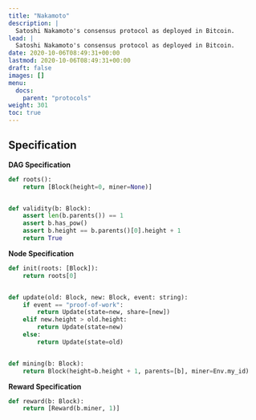 ```yaml
---
title: "Nakamoto"
description: |
  Satoshi Nakamoto's consensus protocol as deployed in Bitcoin.
lead: |
  Satoshi Nakamoto's consensus protocol as deployed in Bitcoin.
date: 2020-10-06T08:49:31+00:00
lastmod: 2020-10-06T08:49:31+00:00
draft: false
images: []
menu:
  docs:
    parent: "protocols"
weight: 301
toc: true
---
```


<!--

Intro/background/literature.

## Example blockchain

Figure.

-->

## Specification

__DAG Specification__

```python
def roots():
    return [Block(height=0, miner=None)]


def validity(b: Block):
    assert len(b.parents()) == 1
    assert b.has_pow()
    assert b.height == b.parents()[0].height + 1
    return True
```

__Node Specification__

```python
def init(roots: [Block]):
    return roots[0]


def update(old: Block, new: Block, event: string):
    if event == "proof-of-work":
        return Update(state=new, share=[new])
    elif new.height > old.height:
        return Update(state=new)
    else:
        return Update(state=old)


def mining(b: Block):
    return Block(height=b.height + 1, parents=[b], miner=Env.my_id)
```

__Reward Specification__

```python
def reward(b: Block):
    return [Reward(b.miner, 1)]
```

<!--

## Attacks

### Selfish Mining

Description.

### SSZ attack space

Description.

## CPR API

How to simulate, attack, learn.

-->
